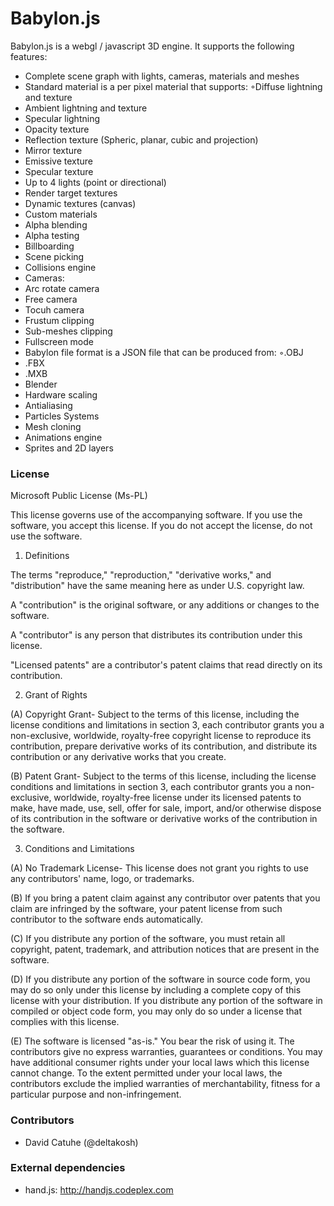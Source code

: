 ﻿Babylon.js
========
 

Babylon.js is a webgl / javascript 3D engine. It supports the following features: 
- Complete scene graph with lights, cameras, materials and meshes
- Standard material is a per pixel material that supports: ◦Diffuse lightning and texture
 - Ambient lightning and texture
 - Specular lightning
 - Opacity texture
 - Reflection texture (Spheric, planar, cubic and projection)
 - Mirror texture
 - Emissive texture
 - Specular texture
 - Up to 4 lights (point or directional)
- Render target textures
- Dynamic textures (canvas)
- Custom materials
- Alpha blending
- Alpha testing
- Billboarding
- Scene picking
- Collisions engine
- Cameras: 
 - Arc rotate camera
 - Free camera
 - Tocuh camera
- Frustum clipping
- Sub-meshes clipping
- Fullscreen mode
- Babylon file format is a JSON file that can be produced from: ◦.OBJ
 - .FBX
 - .MXB
 - Blender
- Hardware scaling
- Antialiasing
- Particles Systems
- Mesh cloning
- Animations engine
- Sprites and 2D layers

### License

Microsoft Public License (Ms-PL)

This license governs use of the accompanying software. If you use the software, you accept this license. If you do not accept the license, do not use the software.

1. Definitions

The terms "reproduce," "reproduction," "derivative works," and "distribution" have the same meaning here as under U.S. copyright law.

A "contribution" is the original software, or any additions or changes to the software.

A "contributor" is any person that distributes its contribution under this license.

"Licensed patents" are a contributor's patent claims that read directly on its contribution.

2. Grant of Rights

(A) Copyright Grant- Subject to the terms of this license, including the license conditions and limitations in section 3, each contributor grants you a non-exclusive, worldwide, royalty-free copyright license to reproduce its contribution, prepare derivative works of its contribution, and distribute its contribution or any derivative works that you create.

(B) Patent Grant- Subject to the terms of this license, including the license conditions and limitations in section 3, each contributor grants you a non-exclusive, worldwide, royalty-free license under its licensed patents to make, have made, use, sell, offer for sale, import, and/or otherwise dispose of its contribution in the software or derivative works of the contribution in the software.

3. Conditions and Limitations

(A) No Trademark License- This license does not grant you rights to use any contributors' name, logo, or trademarks.

(B) If you bring a patent claim against any contributor over patents that you claim are infringed by the software, your patent license from such contributor to the software ends automatically.

(C) If you distribute any portion of the software, you must retain all copyright, patent, trademark, and attribution notices that are present in the software.

(D) If you distribute any portion of the software in source code form, you may do so only under this license by including a complete copy of this license with your distribution. If you distribute any portion of the software in compiled or object code form, you may only do so under a license that complies with this license.

(E) The software is licensed "as-is." You bear the risk of using it. The contributors give no express warranties, guarantees or conditions. You may have additional consumer rights under your local laws which this license cannot change. To the extent permitted under your local laws, the contributors exclude the implied warranties of merchantability, fitness for a particular purpose and non-infringement.

### Contributors

- David Catuhe (@deltakosh)

### External dependencies
- hand.js: http://handjs.codeplex.com







